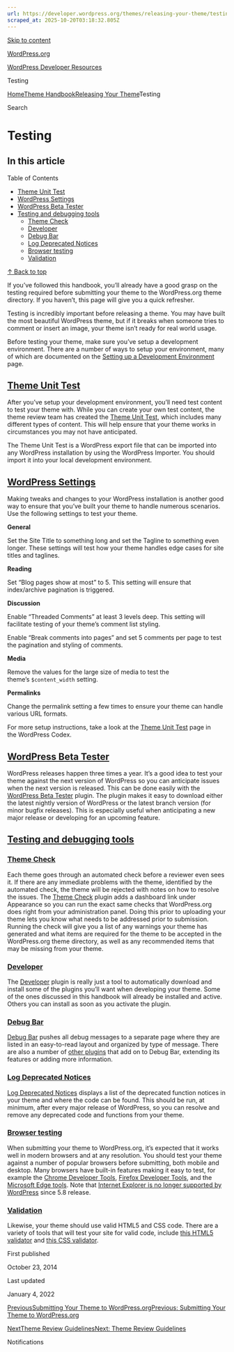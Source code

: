 ```yaml
---
url: https://developer.wordpress.org/themes/releasing-your-theme/testing
scraped_at: 2025-10-20T03:18:32.805Z
---
```


[Skip to content](https://developer.wordpress.org/themes/releasing-your-theme/testing/#wp--skip-link--target)

[WordPress.org](https://wordpress.org/)

[WordPress Developer Resources](https://developer.wordpress.org/)

Testing


[Home](https://developer.wordpress.org/)[Theme Handbook](https://developer.wordpress.org/themes/)[Releasing Your Theme](https://developer.wordpress.org/themes/releasing-your-theme/)Testing

Search

# Testing

## In this article

Table of Contents

- [Theme Unit Test](https://developer.wordpress.org/themes/releasing-your-theme/testing/#theme-unit-test)
- [WordPress Settings](https://developer.wordpress.org/themes/releasing-your-theme/testing/#wordpress-settings)
- [WordPress Beta Tester](https://developer.wordpress.org/themes/releasing-your-theme/testing/#wordpress-beta-tester)
- [Testing and debugging tools](https://developer.wordpress.org/themes/releasing-your-theme/testing/#testing-and-debugging-tools)
  - [Theme Check](https://developer.wordpress.org/themes/releasing-your-theme/testing/#theme-check)
  - [Developer](https://developer.wordpress.org/themes/releasing-your-theme/testing/#developer)
  - [Debug Bar](https://developer.wordpress.org/themes/releasing-your-theme/testing/#debug-bar)
  - [Log Deprecated Notices](https://developer.wordpress.org/themes/releasing-your-theme/testing/#log-deprecated-notices)
  - [Browser testing](https://developer.wordpress.org/themes/releasing-your-theme/testing/#browser-testing)
  - [Validation](https://developer.wordpress.org/themes/releasing-your-theme/testing/#validation)

[↑ Back to top](https://developer.wordpress.org/themes/releasing-your-theme/testing/#wp--skip-link--target)

If you’ve followed this handbook, you’ll already have a good grasp on the testing required before submitting your theme to the WordPress.org theme directory. If you haven’t, this page will give you a quick refresher.

Testing is incredibly important before releasing a theme. You may have built the most beautiful WordPress theme, but if it breaks when someone tries to comment or insert an image, your theme isn’t ready for real world usage.

Before testing your theme, make sure you’ve setup a development environment. There are a number of ways to setup your environment, many of which are documented on the [Setting up a Development Environment](https://developer.wordpress.org/themes/getting-started/setting-up-a-development-environment/) page.

## [Theme Unit Test](https://developer.wordpress.org/themes/releasing-your-theme/testing/\#theme-unit-test)

After you’ve setup your development environment, you’ll need test content to test your theme with. While you can create your own test content, the theme review team has created the [Theme Unit Test](https://codex.wordpress.org/Theme_Unit_Test), which includes many different types of content. This will help ensure that your theme works in circumstances you may not have anticipated.

The Theme Unit Test is a WordPress export file that can be imported into any WordPress installation by using the WordPress Importer. You should import it into your local development environment.

## [WordPress Settings](https://developer.wordpress.org/themes/releasing-your-theme/testing/\#wordpress-settings)

Making tweaks and changes to your WordPress installation is another good way to ensure that you’ve built your theme to handle numerous scenarios. Use the following settings to test your theme.

**General**

Set the Site Title to something long and set the Tagline to something even longer. These settings will test how your theme handles edge cases for site titles and taglines.

**Reading**

Set “Blog pages show at most” to 5. This setting will ensure that index/archive pagination is triggered.

**Discussion**

Enable “Threaded Comments” at least 3 levels deep. This setting will facilitate testing of your theme’s comment list styling.

Enable “Break comments into pages” and set 5 comments per page to test the pagination and styling of comments.

**Media**

Remove the values for the large size of media to test the theme’s `$content_width` setting.

**Permalinks**

Change the permalink setting a few times to ensure your theme can handle various URL formats.

For more setup instructions, take a look at the [Theme Unit Test](https://codex.wordpress.org/Theme_Unit_Test#Setup) page in the WordPress Codex.

## [WordPress Beta Tester](https://developer.wordpress.org/themes/releasing-your-theme/testing/\#wordpress-beta-tester)

WordPress releases happen three times a year. It’s a good idea to test your theme against the next version of WordPress so you can anticipate issues when the next version is released. This can be done easily with the [WordPress Beta Tester](https://wordpress.org/plugins/wordpress-beta-tester/) plugin. The plugin makes it easy to download either the latest nightly version of WordPress or the latest branch version (for minor bugfix releases). This is especially useful when anticipating a new major release or developing for an upcoming feature.

## [Testing and debugging tools](https://developer.wordpress.org/themes/releasing-your-theme/testing/\#testing-and-debugging-tools)

### [Theme Check](https://developer.wordpress.org/themes/releasing-your-theme/testing/\#theme-check)

Each theme goes through an automated check before a reviewer even sees it. If there are any immediate problems with the theme, identified by the automated check, the theme will be rejected with notes on how to resolve the issues. The [Theme Check](https://wordpress.org/plugins/theme-check/) plugin adds a dashboard link under Appearance so you can run the exact same checks that WordPress.org does right from your administration panel. Doing this prior to uploading your theme lets you know what needs to be addressed prior to submission. Running the check will give you a list of any warnings your theme has generated and what items are required for the theme to be accepted in the WordPress.org theme directory, as well as any recommended items that may be missing from your theme.

### [Developer](https://developer.wordpress.org/themes/releasing-your-theme/testing/\#developer)

The [Developer](https://wordpress.org/plugins/developer/) plugin is really just a tool to automatically download and install some of the plugins you’ll want when developing your theme. Some of the ones discussed in this handbook will already be installed and active. Others you can install as soon as you activate the plugin.

### [Debug Bar](https://developer.wordpress.org/themes/releasing-your-theme/testing/\#debug-bar)

[Debug Bar](https://wordpress.org/plugins/debug-bar/) pushes all debug messages to a separate page where they are listed in an easy-to-read layout and organized by type of message. There are also a number of [other plugins](https://wordpress.org/plugins/search.php?q=debug+bar) that add on to Debug Bar, extending its features or adding more information.

### [Log Deprecated Notices](https://developer.wordpress.org/themes/releasing-your-theme/testing/\#log-deprecated-notices)

[Log Deprecated Notices](https://wordpress.org/plugins/log-deprecated-notices/) displays a list of the deprecated function notices in your theme and where the code can be found. This should be run, at minimum, after every major release of WordPress, so you can resolve and remove any deprecated code and functions from your theme.

### [Browser testing](https://developer.wordpress.org/themes/releasing-your-theme/testing/\#browser-testing)

When submitting your theme to WordPress.org, it’s expected that it works well in modern browsers and at any resolution. You should test your theme against a number of popular browsers before submitting, both mobile and desktop. Many browsers have built-in features making it easy to test, for example the [Chrome Developer Tools](https://developer.chrome.com/devtools), [Firefox Developer Tools](https://developer.mozilla.org/en-US/docs/Tools), and the [Microsoft Edge tools](http://dev.modern.ie/). Note that [Internet Explorer is no longer supported by WordPress](https://make.wordpress.org/core/2021/04/22/ie-11-support-phase-out-plan/) since 5.8 release.

### [Validation](https://developer.wordpress.org/themes/releasing-your-theme/testing/\#validation)

Likewise, your theme should use valid HTML5 and CSS code. There are a variety of tools that will test your site for valid code, include [this HTML5 validator](http://html5.validator.nu/) and [this CSS validator](http://jigsaw.w3.org/css-validator/).

First published

October 23, 2014

Last updated

January 4, 2022

[PreviousSubmitting Your Theme to WordPress.orgPrevious: Submitting Your Theme to WordPress.org](https://developer.wordpress.org/themes/releasing-your-theme/submitting-your-theme-to-wordpress-org/)

[NextTheme Review GuidelinesNext: Theme Review Guidelines](https://developer.wordpress.org/themes/releasing-your-theme/theme-review-guidelines/)

Notifications